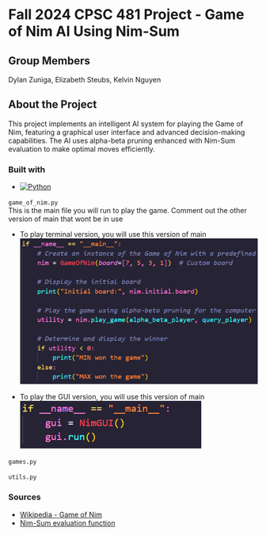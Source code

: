 # Fall 2024 CPSC 481 Project - Game of Nim AI Using Nim-Sum

## Group Members

Dylan Zuniga, Elizabeth Steubs, Kelvin Nguyen

## About the Project

This project implements an intelligent AI system for playing the Game of Nim, featuring a graphical user interface and advanced decision-making capabilities. The AI uses alpha-beta pruning enhanced with Nim-Sum evaluation to make optimal moves efficiently.

### Built with

* [![Python][Python.org]][Python-url]

`game_of_nim.py` <br/>
This is the main file you will run to play the game. Comment out the other version of main that wont be in use


* To play terminal version, you will use this version of main
![alt text](assets/terminal.png)

* To play the GUI version, you will use this version of main
![alt text](assets/gui.png)

`games.py` <br/>

`utils.py` <br/>

### Sources

* [Wikipedia - Game of Nim](https://en.wikipedia.org/wiki/Nim)
* [Nim-Sum evaluation function](https://www.geeksforgeeks.org/combinatorial-game-theory-set-2-game-nim/)

[Python.org]: https://img.shields.io/badge/Python-3670A0?style=for-the-badge&logo=python&logoColor=ffdd54
[Python-url]: https://www.python.org/
